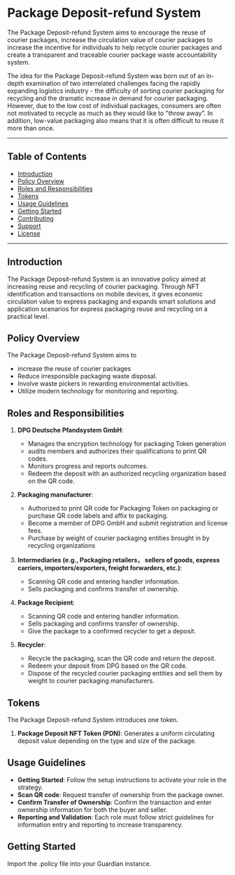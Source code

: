 # Package Deposit-refund System


The Package Deposit-refund System aims to encourage the reuse of courier packages, increase the circulation value of courier packages to increase the incentive for individuals to help recycle courier packages and create a transparent and traceable courier package waste accountability system.

The idea for the Package Deposit-refund System was born out of an in-depth examination of two interrelated challenges facing the rapidly expanding logistics industry - the difficulty of sorting courier packaging for recycling and the dramatic increase in demand for courier packaging. However, due to the low cost of individual packages, consumers are often not motivated to recycle as much as they would like to "throw away". In addition, low-value packaging also means that it is often difficult to reuse it more than once.

---

## Table of Contents

- [Introduction](#introduction)
- [Policy Overview](#policy-overview)
- [Roles and Responsibilities](#roles-and-responsibilities)
- [Tokens](#tokens)
- [Usage Guidelines](#usage-guidelines)
- [Getting Started](#getting-started)
- [Contributing](#contributing)
- [Support](#support)
- [License](#license)

---

## Introduction

The Package Deposit-refund System is an innovative policy aimed at increasing reuse and recycling of courier packaging. Through NFT identification and transactions on mobile devices, it gives economic circulation value to express packaging and expands smart solutions and application scenarios for express packaging reuse and recycling on a practical level.

## Policy Overview

The Package Deposit-refund System aims to
- increase the reuse of courier packages
- Reduce irresponsible packaging waste disposal.
- Involve waste pickers in rewarding environmental activities.
- Utilize modern technology for monitoring and reporting.

## Roles and Responsibilities

1. **DPG Deutsche Pfandsystem GmbH**:
   - Manages the encryption technology for packaging Token generation
   - audits members and authorizes their qualifications to print QR codes.
   - Monitors progress and reports outcomes.
   - Redeem the deposit with an authorized recycling organization based on the QR code.
   
2. **Packaging manufacturer**:
   - Authorized to print QR code for Packaging Token on packaging or purchase QR code labels and affix to packaging.
   - Become a member of DPG GmbH and submit registration and license fees.
   - Purchase by weight of courier packaging entities brought in by recycling organizations

3. **Intermediaries (e.g., Packaging retailers， sellers of goods, express carriers, importers/exporters, freight forwarders, etc.)**:
   - Scanning QR code and entering handler information.
   - Sells packaging and confirms transfer of ownership.

4. **Package Recipient**:
   - Scanning QR code and entering handler information.
   - Sells packaging and confirms transfer of ownership.
   - Give the package to a confirmed recycler to get a deposit.

5. **Recycler**:
   - Recycle the packaging, scan the QR code and return the deposit.
   - Redeem your deposit from DPG based on the QR code.
   - Dispose of the recycled courier packaging entities and sell them by weight to courier packaging manufacturers.

## Tokens

The Package Deposit-refund System introduces one token.

1. **Package Deposit NFT Token (PDN)**: Generates a uniform circulating deposit value depending on the type and size of the package.

## Usage Guidelines

- **Getting Started**: Follow the setup instructions to activate your role in the strategy.
- **Scan QR code**: Request transfer of ownership from the package owner.
- **Confirm Transfer of Ownership**: Confirm the transaction and enter ownership information for both the buyer and seller.
- **Reporting and Validation**: Each role must follow strict guidelines for information entry and reporting to increase transparency.

## Getting Started

Import the .policy file into your Guardian instance.
